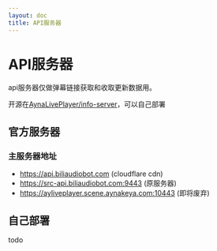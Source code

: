 ```yaml
---
layout: doc
title: API服务器
---
```


# API服务器

api服务器仅做弹幕链接获取和收取更新数据用。

开源在[AynaLivePlayer/info-server](https://github.com/AynaLivePlayer/info-server)，可以自己部署

## 官方服务器

### 主服务器地址

- https://api.biliaudiobot.com   (cloudflare cdn)
- https://src-api.biliaudiobot.com:9443  (原服务器)
- https://ayliveplayer.scene.aynakeya.com:10443 (即将废弃)

## 自己部署

todo